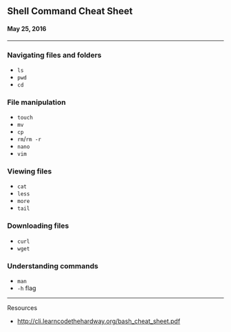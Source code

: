 ## Shell Command Cheat Sheet
#### May 25, 2016
---

<!-- Note: Use this markdown file to take notes! -->

### Navigating files and folders
- `ls`
- `pwd`
- `cd`

### File manipulation
- `touch`
- `mv`
- `cp`
- `rm`/`rm -r`
- `nano`
- `vim`

### Viewing files
- `cat`
- `less`
- `more`
- `tail`

### Downloading files
- `curl`
- `wget`

### Understanding commands
- `man`
- `-h` flag

---
Resources

- http://cli.learncodethehardway.org/bash_cheat_sheet.pdf
